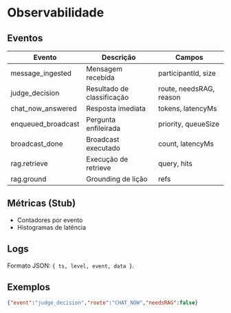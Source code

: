 # Observabilidade

## Eventos
| Evento | Descrição | Campos |
|--------|-----------|--------|
| message_ingested | Mensagem recebida | participantId, size |
| judge_decision | Resultado de classificação | route, needsRAG, reason |
| chat_now_answered | Resposta imediata | tokens, latencyMs |
| enqueued_broadcast | Pergunta enfileirada | priority, queueSize |
| broadcast_done | Broadcast executado | count, latencyMs |
| rag.retrieve | Execução de retrieve | query, hits |
| rag.ground | Grounding de lição | refs |

## Métricas (Stub)
- Contadores por evento
- Histogramas de latência

## Logs
Formato JSON: `{ ts, level, event, data }`.

## Exemplos
```json
{"event":"judge_decision","route":"CHAT_NOW","needsRAG":false}
```
